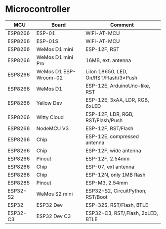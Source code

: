 # Microcontroller

| MCU | Board | Comment |
| --- | --- | --- |
| ESP8266 | ESP-01 | WiFi-AT-MCU |
| ESP8266 | ESP-01S | WiFi-AT-MCU |
| ESP8266 | WeMos D1 mini | ESP-12F, RST |
| ESP8266 | WeMos D1 mini Pro | 16MB, ext. antenna |
| ESP8266 | WeMos D1 ESP-Wroom-02 | LiIon 18650, LED, On/RST/Flash/3×Push |
| ESP8266 | WeMos D1 | ESP-12E, ArduinoUno-like, RST |
| ESP8266 | Yellow Dev | ESP-12E, 3xAA, LDR, RGB, 6xLED |
| ESP8266 | Witty Cloud | ESP-12F, LDR, RGB, RST/Flash/Push |
| ESP8266 | NodeMCU V3 | ESP-12F, RST/Flash |
| ESP8266 | Chip | ESP-12E, compressed antenna |
| ESP8266 | Chip | ESP-12F, wide antenna |
| ESP8266 | Pinout | ESP-12F, 2.54mm |
| ESP8266 | Chip | ESP-07, ext antenna |
| ESP8266 | Chip | ESP-12N, only 1MB flash |
| ESP8285 | Pinout | ESP-M3, 2.54mm |
| ESP32-S2 | WeMos S2 mini | ESP32-S2, CircuitPython, RST/Boot |
| ESP32 | ESP32 Dev | ESP-32S, RST/Flash, BTLE |
| ESP32-C3 | ESP32 Dev C3 | ESP32-C3, RST/,Flash, 2xLED, BTLE |
